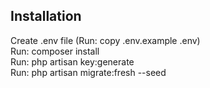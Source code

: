 ## Installation
Create .env file (Run: copy .env.example .env) <br>
Run: composer install <br>
Run: php artisan key:generate <br>
Run: php artisan migrate:fresh --seed <br>
